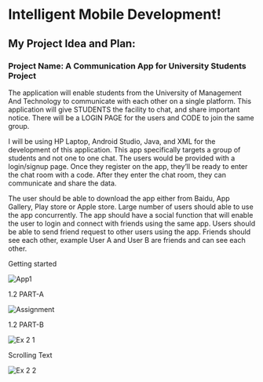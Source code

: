 # Intelligent Mobile Development!

## My Project Idea and Plan:
### Project Name: A Communication App for University Students Project
The application will enable students from the University of Management And Technology to communicate with each other on a single platform. This application will give STUDENTS the facility to chat, and share important notice. There will be a LOGIN PAGE for the users and CODE to join the same group.

I will be using HP Laptop, Android Studio, Java, and XML for the development of this application. This app specifically targets a group of students and not one to one chat. The users would be provided with a login/signup page. Once they register on the app, they’ll be ready to enter the chat room with a code. After they enter the chat room, they can communicate and share the data.

The user should be able to download the app either from Baidu, App Gallery, Play store or Apple store. Large number of users should able to use the app concurrently. The app should have a social function that will enable the user to login and connect with friends using the same app. Users should be able to send friend request to other users using the app. Friends should see each other, example User A and User B are friends and can see each other.

 Getting started

 ![App1](https://user-images.githubusercontent.com/71313907/95803550-fc753e00-0d32-11eb-8751-0f3d29c21279.jpg)

 1.2 PART-A

 ![Assignment](https://user-images.githubusercontent.com/71313907/95100814-1081d400-0764-11eb-8837-d6216b384878.jpg)

 1.2 PART-B

![Ex 2 1](https://user-images.githubusercontent.com/71313907/95802175-583dc800-0d2f-11eb-8da5-331db946c8ee.jpg)

Scrolling Text

![Ex 2 2](https://user-images.githubusercontent.com/71313907/95802299-b2d72400-0d2f-11eb-92a5-c7c4f9be87eb.jpg)

